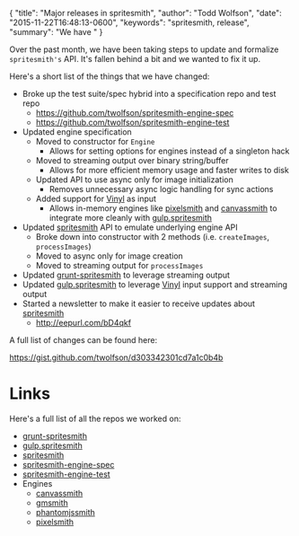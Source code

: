 {
  "title": "Major releases in spritesmith",
  "author": "Todd Wolfson",
  "date": "2015-11-22T16:48:13-0600",
  "keywords": "spritesmith, release",
  "summary": "We have "
}

Over the past month, we have been taking steps to update and formalize `spritesmith's` API. It's fallen behind a bit and we wanted to fix it up.

Here's a short list of the things that we have changed:

- Broke up the test suite/spec hybrid into a specification repo and test repo
    - https://github.com/twolfson/spritesmith-engine-spec
    - https://github.com/twolfson/spritesmith-engine-test
- Updated engine specification
    - Moved to constructor for `Engine`
        - Allows for setting options for engines instead of a singleton hack
    - Moved to streaming output over binary string/buffer
        - Allows for more efficient memory usage and faster writes to disk
    - Updated API to use async only for image initialization
        - Removes unnecessary async logic handling for sync actions
    - Added support for [Vinyl][] as input
        - Allows in-memory engines like [pixelsmith][] and [canvassmith][] to integrate more cleanly with [gulp.spritesmith][]
- Updated [spritesmith][] API to emulate underlying engine API
    - Broke down into constructor with 2 methods (i.e. `createImages`, `processImages`)
    - Moved to async only for image creation
    - Moved to streaming output for `processImages`
- Updated [grunt-spritesmith][] to leverage streaming output
- Updated [gulp.spritesmith][] to leverage [Vinyl][] input support and streaming output
- Started a newsletter to make it easier to receive updates about [spritesmith][]
    - http://eepurl.com/bD4qkf

[Vinyl]: https://github.com/gulpjs/vinyl

A full list of changes can be found here:

https://gist.github.com/twolfson/d303342301cd7a1c0b4b

# Links
Here's a full list of all the repos we worked on:

- [grunt-spritesmith][]
- [gulp.spritesmith][]
- [spritesmith][]
- [spritesmith-engine-spec][]
- [spritesmith-engine-test][]
- Engines
    - [canvassmith][]
    - [gmsmith][]
    - [phantomjssmith][]
    - [pixelsmith][]

[grunt-spritesmith]: https://github.com/Ensighten/grunt-spritesmith
[gulp.spritesmith]: https://github.com/twolfson/gulp.spritesmith
[spritesmith]: https://github.com/Ensighten/spritesmith
[spritesmith-engine-spec]: https://github.com/twolfson/spritesmith-engine-spec
[spritesmith-engine-test]: https://github.com/twolfson/spritesmith-engine-test
[canvassmith]: https://github.com/twolfson/canvassmith
[gmsmith]: https://github.com/twolfson/gmsmith
[phantomjssmith]: https://github.com/twolfson/phantomjssmith
[pixelsmith]: https://github.com/twolfson/pixelsmith
